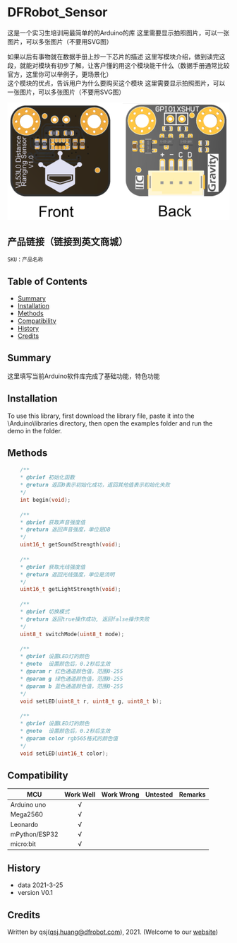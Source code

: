 # DFRobot_Sensor
这是一个实习生培训用最简单的的Arduino的库
这里需要显示拍照图片，可以一张图片，可以多张图片（不要用SVG图）

如果以后有事物就在数据手册上抄一下芯片的描述
这里写模块介绍，做到读完这段，就能对模块有初步了解，让客户懂的用这个模块能干什么（数据手册通常比较官方，这里你可以举例子，更场景化）<br>
这个模块的优点，告诉用户为什么要购买这个模块
这里需要显示拍照图片，可以一张图片，可以多张图片（不要用SVG图）

![正反面svg效果图](https://github.com/ouki-wang/DFRobot_Sensor/raw/master/resources/images/SEN0245svg1.png)


## 产品链接（链接到英文商城）
    SKU：产品名称
   
## Table of Contents

* [Summary](#summary)
* [Installation](#installation)
* [Methods](#methods)
* [Compatibility](#compatibility)
* [History](#history)
* [Credits](#credits)

## Summary

这里填写当前Arduino软件库完成了基础功能，特色功能

## Installation

To use this library, first download the library file, paste it into the \Arduino\libraries directory, then open the examples folder and run the demo in the folder.

## Methods

```C++
	/**
	* @brief 初始化函数
	* @return 返回0表示初始化成功，返回其他值表示初始化失败
	*/
	int begin(void);
  
	/**
	* @brief 获取声音强度值
	* @return 返回声音强度，单位是DB
	*/
	uint16_t getSoundStrength(void);

	/**
	* @brief 获取光线强度值
	* @return 返回光线强度，单位是流明
	*/
	uint16_t getLightStrength(void);
  
	/**
	* @brief 切换模式
	* @return 返回true操作成功, 返回false操作失败
	*/
	uint8_t switchMode(uint8_t mode);

	/**
	* @brief 设置LED灯的颜色
	* @note  设置颜色后，0.2秒后生效
	* @param r 红色通道颜色值，范围0-255
	* @param g 绿色通道颜色值，范围0-255
	* @param b 蓝色通道颜色值，范围0-255
	*/
	void setLED(uint8_t r, uint8_t g, uint8_t b);

	/**
	* @brief 设置LED灯的颜色
	* @note  设置颜色后，0.2秒后生效
	* @param color rgb565格式的颜色值
	*/
	void setLED(uint16_t color);
```

## Compatibility

MCU                | Work Well    | Work Wrong   | Untested    | Remarks
------------------ | :----------: | :----------: | :---------: | -----
Arduino uno        |      √       |              |             | 
Mega2560        |      √       |              |             | 
Leonardo        |      √       |              |             | 
mPython/ESP32        |      √       |              |             | 
micro:bit        |      √       |              |             | 


## History

- data 2021-3-25
- version V0.1


## Credits

Written by qsj(qsj.huang@dfrobot.com), 2021. (Welcome to our [website](https://www.dfrobot.com/))





